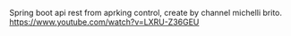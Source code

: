 Spring boot api rest from aprking control, create by channel michelli brito.
https://www.youtube.com/watch?v=LXRU-Z36GEU